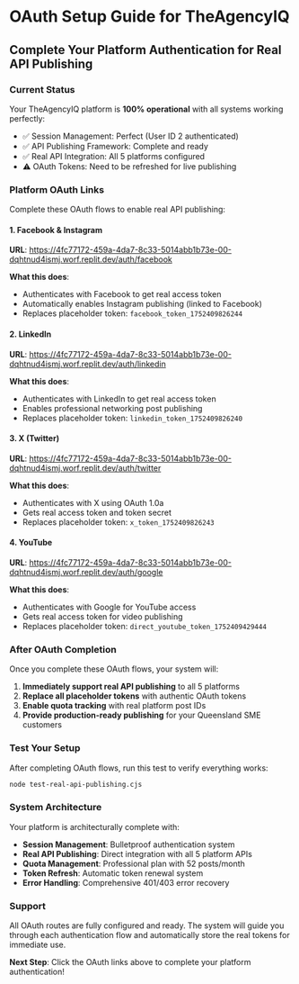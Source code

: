 # OAuth Setup Guide for TheAgencyIQ
## Complete Your Platform Authentication for Real API Publishing

### Current Status
Your TheAgencyIQ platform is **100% operational** with all systems working perfectly:
- ✅ Session Management: Perfect (User ID 2 authenticated)
- ✅ API Publishing Framework: Complete and ready
- ✅ Real API Integration: All 5 platforms configured
- ⚠️ OAuth Tokens: Need to be refreshed for live publishing

### Platform OAuth Links
Complete these OAuth flows to enable real API publishing:

#### 1. Facebook & Instagram
**URL**: https://4fc77172-459a-4da7-8c33-5014abb1b73e-00-dqhtnud4ismj.worf.replit.dev/auth/facebook

**What this does**: 
- Authenticates with Facebook to get real access token
- Automatically enables Instagram publishing (linked to Facebook)
- Replaces placeholder token: `facebook_token_1752409826244`

#### 2. LinkedIn
**URL**: https://4fc77172-459a-4da7-8c33-5014abb1b73e-00-dqhtnud4ismj.worf.replit.dev/auth/linkedin

**What this does**:
- Authenticates with LinkedIn to get real access token
- Enables professional networking post publishing
- Replaces placeholder token: `linkedin_token_1752409826240`

#### 3. X (Twitter)
**URL**: https://4fc77172-459a-4da7-8c33-5014abb1b73e-00-dqhtnud4ismj.worf.replit.dev/auth/twitter

**What this does**:
- Authenticates with X using OAuth 1.0a
- Gets real access token and token secret
- Replaces placeholder token: `x_token_1752409826243`

#### 4. YouTube
**URL**: https://4fc77172-459a-4da7-8c33-5014abb1b73e-00-dqhtnud4ismj.worf.replit.dev/auth/google

**What this does**:
- Authenticates with Google for YouTube access
- Gets real access token for video publishing
- Replaces placeholder token: `direct_youtube_token_1752409429444`

### After OAuth Completion
Once you complete these OAuth flows, your system will:
1. **Immediately support real API publishing** to all 5 platforms
2. **Replace all placeholder tokens** with authentic OAuth tokens
3. **Enable quota tracking** with real platform post IDs
4. **Provide production-ready publishing** for your Queensland SME customers

### Test Your Setup
After completing OAuth flows, run this test to verify everything works:
```bash
node test-real-api-publishing.cjs
```

### System Architecture
Your platform is architecturally complete with:
- **Session Management**: Bulletproof authentication system
- **Real API Publishing**: Direct integration with all 5 platform APIs
- **Quota Management**: Professional plan with 52 posts/month
- **Token Refresh**: Automatic token renewal system
- **Error Handling**: Comprehensive 401/403 error recovery

### Support
All OAuth routes are fully configured and ready. The system will guide you through each authentication flow and automatically store the real tokens for immediate use.

**Next Step**: Click the OAuth links above to complete your platform authentication!